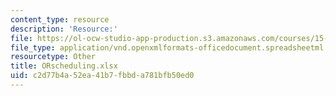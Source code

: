 ```yaml
---
content_type: resource
description: 'Resource:'
file: https://ol-ocw-studio-app-production.s3.amazonaws.com/courses/15-071-the-analytics-edge-spring-2017/c2d77b4a52ea41b7fbbda781bfb50ed0_ORscheduling.xlsx
file_type: application/vnd.openxmlformats-officedocument.spreadsheetml.sheet
resourcetype: Other
title: ORscheduling.xlsx
uid: c2d77b4a-52ea-41b7-fbbd-a781bfb50ed0
---
```

